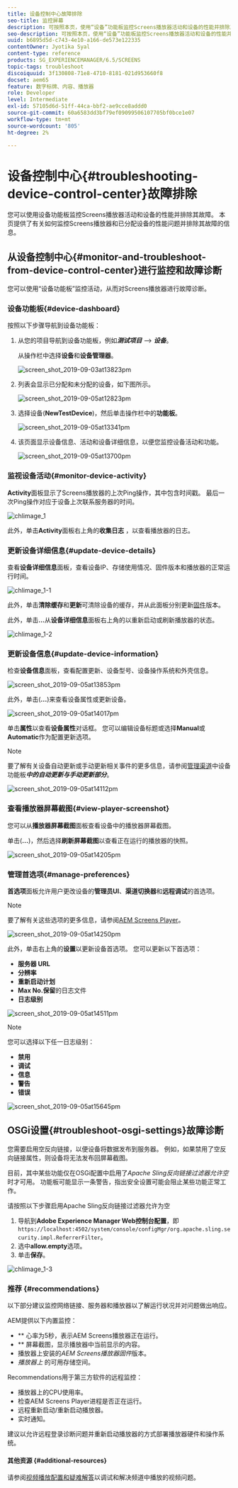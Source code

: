 ```yaml
---
title: 设备控制中心故障排除
seo-title: 监控屏幕
description: 可按照本页，使用“设备”功能板监控Screens播放器活动和设备的性能并排除其故障。
seo-description: 可按照本页，使用“设备”功能板监控Screens播放器活动和设备的性能并排除其故障。
uuid: b6895d5d-c743-4e10-a166-de573e122335
contentOwner: Jyotika Syal
content-type: reference
products: SG_EXPERIENCEMANAGER/6.5/SCREENS
topic-tags: troubleshoot
discoiquuid: 3f130808-71e8-4710-8181-021d953660f8
docset: aem65
feature: 数字标牌、内容、播放器
role: Developer
level: Intermediate
exl-id: 57105d6d-51ff-44ca-bbf2-ae9cce8addd0
source-git-commit: 60a6583dd3bf79ef09099506107705bf0bce1e07
workflow-type: tm+mt
source-wordcount: '805'
ht-degree: 2%

---
```


# 设备控制中心{#troubleshooting-device-control-center}故障排除

您可以使用设备功能板监控Screens播放器活动和设备的性能并排除其故障。 本页提供了有关如何监控Screens播放器和已分配设备的性能问题并排除其故障的信息。

## 从设备控制中心{#monitor-and-troubleshoot-from-device-control-center}进行监控和故障诊断

您可以使用“设备功能板”监控活动，从而对Screens播放器进行故障诊断。

### 设备功能板{#device-dashboard}

按照以下步骤导航到设备功能板：

1. 从您的项目导航到设备功能板，例如&#x200B;***测试项目*** —> ***设备***。

   从操作栏中选择&#x200B;**设备**&#x200B;和&#x200B;**设备管理器**。

   ![screen_shot_2019-09-03at13823pm](assets/screen_shot_2019-09-03at13823pm.png)

1. 列表会显示已分配和未分配的设备，如下图所示。

   ![screen_shot_2019-09-05at12823pm](assets/screen_shot_2019-09-05at12823pm.png)

1. 选择设备(**NewTestDevice**)，然后单击操作栏中的&#x200B;**功能板**。

   ![screen_shot_2019-09-05at13341pm](assets/screen_shot_2019-09-05at13341pm.png)

1. 该页面显示设备信息、活动和设备详细信息，以便您监控设备活动和功能。

   ![screen_shot_2019-09-05at13700pm](assets/screen_shot_2019-09-05at13700pm.png)

### 监视设备活动{#monitor-device-activity}

**Activity**&#x200B;面板显示了Screens播放器的上次Ping操作，其中包含时间戳。 最后一次Ping操作对应于设备上次联系服务器的时间。

![chlimage_1](assets/chlimage_1.png)

此外，单击&#x200B;**Activity**&#x200B;面板右上角的&#x200B;**收集日志** ，以查看播放器的日志。

### 更新设备详细信息{#update-device-details}

查看&#x200B;**设备详细信息**&#x200B;面板，查看设备IP、存储使用情况、固件版本和播放器的正常运行时间。

![chlimage_1-1](assets/chlimage_1-1.png)

此外，单击&#x200B;**清除缓存**&#x200B;和&#x200B;**更新**&#x200B;可清除设备的缓存，并从此面板分别更新[固件](screens-glossary.md)版本。

此外，单击&#x200B;**...**&#x200B;从&#x200B;**设备详细信息**&#x200B;面板右上角的以重新启动或刷新播放器的状态。

![chlimage_1-2](assets/chlimage_1-2.png)

### 更新设备信息{#update-device-information}

检查&#x200B;**设备信息**&#x200B;面板，查看配置更新、设备型号、设备操作系统和外壳信息。

![screen_shot_2019-09-05at13853pm](assets/screen_shot_2019-09-05at13853pm.png)

此外，单击(**...**)来查看设备属性或更新设备。

![screen_shot_2019-09-05at14017pm](assets/screen_shot_2019-09-05at14017pm.png)

单击&#x200B;**属性**&#x200B;以查看&#x200B;**设备属性**&#x200B;对话框。 您可以编辑设备标题或选择&#x200B;**Manual**&#x200B;或&#x200B;**Automatic**&#x200B;作为配置更新选项。

>[!NOTE]
>
>要了解有关设备自动更新或手动更新相关事件的更多信息，请参阅[管理渠道](managing-channels.md)中设备功能板&#x200B;***中的自动更新与手动更新部分***。

![screen_shot_2019-09-05at14112pm](assets/screen_shot_2019-09-05at14112pm.png)

### 查看播放器屏幕截图{#view-player-screenshot}

您可以从&#x200B;**播放器屏幕截图**&#x200B;面板查看设备中的播放器屏幕截图。

单击(**...**)，然后选择&#x200B;**刷新屏幕截图**&#x200B;以查看正在运行的播放器的快照。

![screen_shot_2019-09-05at14205pm](assets/screen_shot_2019-09-05at14205pm.png)

### 管理首选项{#manage-preferences}

**首选项**&#x200B;面板允许用户更改设备的&#x200B;**管理员UI**、**渠道切换器**&#x200B;和&#x200B;**远程调试**&#x200B;的首选项。

>[!NOTE]
>要了解有关这些选项的更多信息，请参阅[AEM Screens Player](working-with-screens-player.md)。

![screen_shot_2019-09-05at14250pm](assets/screen_shot_2019-09-05at14250pm.png)

此外，单击右上角的&#x200B;**设置**&#x200B;以更新设备首选项。 您可以更新以下首选项：

* **服务器 URL**
* **分辨率**
* **重新启动计划**
* **Max No.保留**&#x200B;的日志文件
* **日志级别**

![screen_shot_2019-09-05at14511pm](assets/screen_shot_2019-09-05at14511pm.png)

>[!NOTE]
>您可以选择以下任一日志级别：
>* **禁用**
>* **调试**
>* **信息**
>* **警告**
>* **错误**


![screen_shot_2019-09-05at15645pm](assets/screen_shot_2019-09-05at15645pm.png)

## OSGi设置{#troubleshoot-osgi-settings}故障诊断

您需要启用空反向链接，以便设备将数据发布到服务器。 例如，如果禁用了空反向链接属性，则设备将无法发布回屏幕截图。

目前，其中某些功能仅在OSGi配置中启用了&#x200B;*Apache Sling反向链接过滤器允许空*&#x200B;时才可用。 功能板可能显示一条警告，指出安全设置可能会阻止某些功能正常工作。

请按照以下步骤启用Apache Sling反向链接过滤器允许为空

1. 导航到&#x200B;**Adobe Experience Manager Web控制台配置**，即`https://localhost:4502/system/console/configMgr/org.apache.sling.security.impl.ReferrerFilter`。
1. 选中&#x200B;**allow.empty**&#x200B;选项。
1. 单击&#x200B;**保存**。

![chlimage_1-3](assets/chlimage_1-3.png)

### 推荐 {#recommendations}

以下部分建议监控网络链接、服务器和播放器以了解运行状况并对问题做出响应。

AEM提供以下内置监控：

* ** 心率为5秒，表示AEM Screens播放器正在运行。
* ** 屏幕截图，显示播放器中当前显示的内容。
* 播放器上安装的&#x200B;*AEM Screens播放器固件*&#x200B;版本。
* *播放器上* 的可用存储空间。

Recommendations用于第三方软件的远程监控：

* 播放器上的CPU使用率。
* 检查AEM Screens Player进程是否正在运行。
* 远程重新启动/重新启动播放器。
* 实时通知。

建议以允许远程登录诊断问题并重新启动播放器的方式部署播放器硬件和操作系统。

#### 其他资源 {#additional-resources}

请参阅[视频播放配置和疑难解答](troubleshoot-videos.md)以调试和解决频道中播放的视频问题。
